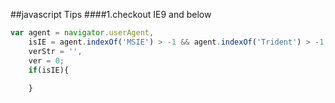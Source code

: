 ##javascript Tips
####1.checkout IE9 and below
```javascript
var agent = navigator.userAgent,
    isIE = agent.indexOf('MSIE') > -1 && agent.indexOf('Trident') > -1, //get IE10 and below
    verStr = '',
    ver = 0;
    if(isIE){
      
    }
```
